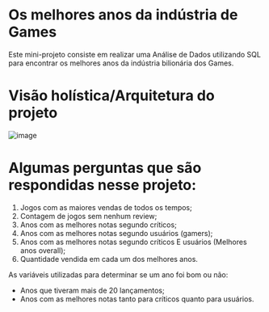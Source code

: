# Os melhores anos da indústria de Games
Este mini-projeto consiste em realizar uma Análise de Dados utilizando SQL para encontrar os melhores anos da indústria bilionária dos Games.

# Visão holística/Arquitetura do projeto 

![image](https://github.com/lucaslimaa2/SQL_Melhores_anos_dos_Games/assets/116041146/6b0e260e-243d-4939-ae46-55087e0baf5f)

# Algumas perguntas que são respondidas nesse projeto:
1) Jogos com as maiores vendas de todos os tempos;
2) Contagem de jogos sem nenhum review;
3) Anos com as melhores notas segundo críticos;
4) Anos com as melhores notas segundo usuários (gamers);
5) Anos com as melhores notas segundo críticos E usuários (Melhores anos overall);
6) Quantidade vendida em cada um dos melhores anos.

As variáveis utilizadas para determinar se um ano foi bom ou não:
- Anos que tiveram mais de 20 lançamentos;
- Anos com as melhores notas tanto para críticos quanto para usuários.
